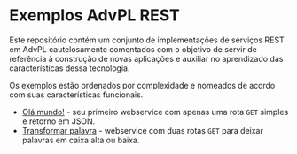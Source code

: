 # Exemplos AdvPL REST

Este repositório contém um conjunto de implementações de serviços REST em AdvPL
cautelosamente comentados com o objetivo de servir de referência à construção
de novas aplicações e auxiliar no aprendizado das características dessa tecnologia.

Os exemplos estão ordenados por complexidade e nomeados de acordo com suas
características funcionais.

- [Olá mundo!](./01.ola_mundo.apw) - seu primeiro webservice com apenas uma rota `GET` simples e retorno em JSON.
- [Transformar palavra](./02.transformar_palavra.apw) - webservice com duas rotas `GET` para deixar palavras em caixa alta ou baixa.